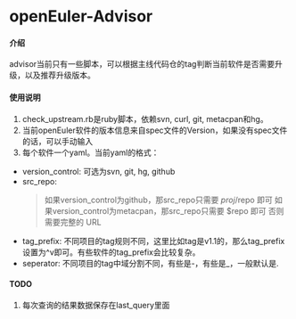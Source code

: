 # openEuler-Advisor

#### 介绍
advisor当前只有一些脚本，可以根据主线代码仓的tag判断当前软件是否需要升级，以及推荐升级版本。


#### 使用说明

1.  check_upstream.rb是ruby脚本，依赖svn, curl, git, metacpan和hg。
2.  当前openEuler软件的版本信息来自spec文件的Version，如果没有spec文件的话，可以手动输入
3.  每个软件一个yaml。当前yaml的格式：
  - version_control: 可选为svn, git, hg, github
  - src_repo: 
    > 如果version_control为github，那src_repo只需要 $proj/$repo 即可
    > 如果version_control为metacpan，那src_repo只需要 $repo 即可
    > 否则需要完整的 URL
  - tag_prefix: 不同项目的tag规则不同，这里比如tag是v1.1的，那么tag_prefix设置为^v即可。有些软件的tag_prefix会比较复杂。
  - seperator: 不同项目的tag中域分割不同，有些是-，有些是_，一般默认是.

#### TODO
1. 每次查询的结果数据保存在last_query里面
